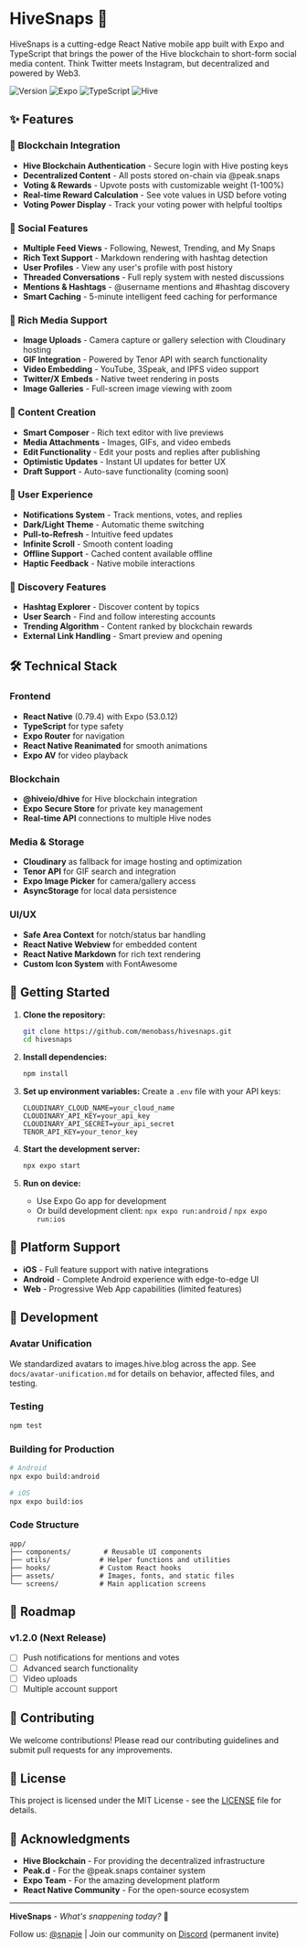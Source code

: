 # HiveSnaps 📸

HiveSnaps is a cutting-edge React Native mobile app built with Expo and TypeScript that brings the power of the Hive blockchain to short-form social media content. Think Twitter meets Instagram, but decentralized and powered by Web3.

![Version](https://img.shields.io/badge/version-1.1.0-blue.svg)
![Expo](https://img.shields.io/badge/Expo-~53.0.12-black.svg)
![TypeScript](https://img.shields.io/badge/TypeScript-~5.8.3-blue.svg)
![Hive](https://img.shields.io/badge/Blockchain-Hive-red.svg)

## ✨ Features

### 🔐 Blockchain Integration

- **Hive Blockchain Authentication** - Secure login with Hive posting keys
- **Decentralized Content** - All posts stored on-chain via @peak.snaps
- **Voting & Rewards** - Upvote posts with customizable weight (1-100%)
- **Real-time Reward Calculation** - See vote values in USD before voting
- **Voting Power Display** - Track your voting power with helpful tooltips

### 📱 Social Features

- **Multiple Feed Views** - Following, Newest, Trending, and My Snaps
- **Rich Text Support** - Markdown rendering with hashtag detection
- **User Profiles** - View any user's profile with post history
- **Threaded Conversations** - Full reply system with nested discussions
- **Mentions & Hashtags** - @username mentions and #hashtag discovery
- **Smart Caching** - 5-minute intelligent feed caching for performance

### 🎨 Rich Media Support

- **Image Uploads** - Camera capture or gallery selection with Cloudinary hosting
- **GIF Integration** - Powered by Tenor API with search functionality
- **Video Embedding** - YouTube, 3Speak, and IPFS video support
- **Twitter/X Embeds** - Native tweet rendering in posts
- **Image Galleries** - Full-screen image viewing with zoom

### 📝 Content Creation

- **Smart Composer** - Rich text editor with live previews
- **Media Attachments** - Images, GIFs, and video embeds
- **Edit Functionality** - Edit your posts and replies after publishing
- **Optimistic Updates** - Instant UI updates for better UX
- **Draft Support** - Auto-save functionality (coming soon)

### 🔔 User Experience

- **Notifications System** - Track mentions, votes, and replies
- **Dark/Light Theme** - Automatic theme switching
- **Pull-to-Refresh** - Intuitive feed updates
- **Infinite Scroll** - Smooth content loading
- **Offline Support** - Cached content available offline
- **Haptic Feedback** - Native mobile interactions

### 🎯 Discovery Features

- **Hashtag Explorer** - Discover content by topics
- **User Search** - Find and follow interesting accounts
- **Trending Algorithm** - Content ranked by blockchain rewards
- **External Link Handling** - Smart preview and opening

## 🛠 Technical Stack

### Frontend

- **React Native** (0.79.4) with Expo (53.0.12)
- **TypeScript** for type safety
- **Expo Router** for navigation
- **React Native Reanimated** for smooth animations
- **Expo AV** for video playback

### Blockchain

- **@hiveio/dhive** for Hive blockchain integration
- **Expo Secure Store** for private key management
- **Real-time API** connections to multiple Hive nodes

### Media & Storage

- **Cloudinary** as fallback for image hosting and optimization
- **Tenor API** for GIF search and integration
- **Expo Image Picker** for camera/gallery access
- **AsyncStorage** for local data persistence

### UI/UX

- **Safe Area Context** for notch/status bar handling
- **React Native Webview** for embedded content
- **React Native Markdown** for rich text rendering
- **Custom Icon System** with FontAwesome

## 🚀 Getting Started

1. **Clone the repository:**

   ```sh
   git clone https://github.com/menobass/hivesnaps.git
   cd hivesnaps
   ```

2. **Install dependencies:**

   ```sh
   npm install
   ```

3. **Set up environment variables:**
   Create a `.env` file with your API keys:

   ```env
   CLOUDINARY_CLOUD_NAME=your_cloud_name
   CLOUDINARY_API_KEY=your_api_key
   CLOUDINARY_API_SECRET=your_api_secret
   TENOR_API_KEY=your_tenor_key
   ```

4. **Start the development server:**

   ```sh
   npx expo start
   ```

5. **Run on device:**
   - Use Expo Go app for development
   - Or build development client: `npx expo run:android` / `npx expo run:ios`

## 📱 Platform Support

- **iOS** - Full feature support with native integrations
- **Android** - Complete Android experience with edge-to-edge UI
- **Web** - Progressive Web App capabilities (limited features)

## 🔧 Development

### Avatar Unification

We standardized avatars to images.hive.blog across the app. See `docs/avatar-unification.md` for details on behavior, affected files, and testing.

### Testing

```sh
npm test
```

### Building for Production

```sh
# Android
npx expo build:android

# iOS
npx expo build:ios
```

### Code Structure

```
app/
├── components/        # Reusable UI components
├── utils/            # Helper functions and utilities
├── hooks/            # Custom React hooks
├── assets/           # Images, fonts, and static files
└── screens/          # Main application screens
```

## 🎯 Roadmap

### v1.2.0 (Next Release)

- [ ] Push notifications for mentions and votes
- [ ] Advanced search functionality
- [ ] Video uploads
- [ ] Multiple account support

## 🤝 Contributing

We welcome contributions! Please read our contributing guidelines and submit pull requests for any improvements.

## 📄 License

This project is licensed under the MIT License - see the [LICENSE](LICENSE) file for details.

## 🙏 Acknowledgments

- **Hive Blockchain** - For providing the decentralized infrastructure
- **Peak.d** - For the @peak.snaps container system
- **Expo Team** - For the amazing development platform
- **React Native Community** - For the open-source ecosystem

---

**HiveSnaps** - _What's snappening today?_ 🚀

Follow us: [@snapie](https://hive.blog/@snapie) | Join our community on [Discord](https://discord.gg/CgJP7t7nWy) (permanent invite)
